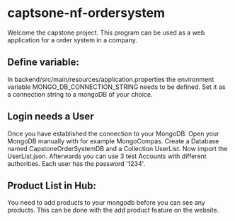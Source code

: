 # captsone-nf-ordersystem
Welcome the capstone project. This program can be used as a web application for a order system in a company.
## Define variable:
In backend/src/main/resources/application.properties the environment variable MONGO_DB_CONNECTION_STRING needs to be defined. Set it as a connection string to a mongoDB of your choice.
## Login needs a User
Once you have established the connection to your MongoDB. Open your MongoDB manually with for example MongoCompas. Create a Database named CapstoneOrderSystemDB and a Collection UserList. Now import the UserList.json. Afterwards you can use 3 test Accounts with different authorities. Each user has the password '1234'.
## Product List in Hub:
You need to add products to your mongodb before you can see any products. This can be done with the add product feature on the website.
